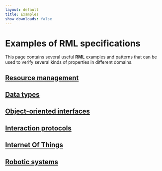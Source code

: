 ```yaml
---
layout: default
title: Examples
show_downloads: false
---
```

# Examples of **RML** specifications

This page contains several useful **RML** examples and patterns that can be used to verify
several kinds of properties in different domains.

## [Resource management](/examples/resource.md)

## [Data types](/examples/data-type.md)

## [Object-oriented interfaces](/examples/ooi.md)

## [Interaction protocols](/examples/protocol.md)

## [Internet Of Things](/examples/iot.md)

## [Robotic systems](/examples/ros.md)



 

